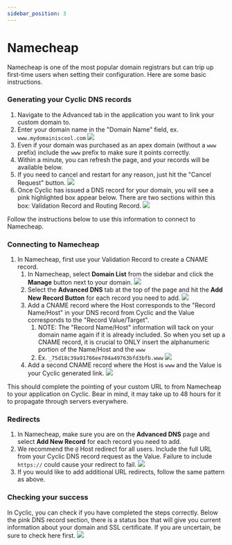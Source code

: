 ```yaml
---
sidebar_position: 3
---
```


# Namecheap

Namecheap is one of the most popular domain registrars but can trip up first-time users when setting their configuration. Here are some basic instructions.

### Generating your Cyclic DNS records

1. Navigate to the Advanced tab in the application you want to link your custom domain to. 
2. Enter your domain name in the "Domain Name" field, ex. ```www.mydomainiscool.com```
   ![](/img/domains/customdomain.png)
1. Even if your domain was purchased as an apex domain (without a ```www``` prefix) include the ```www``` prefix to make sure it points correctly.
2. Within a minute, you can refresh the page, and your records will be available below.
3. If you need to cancel and restart for any reason, just hit the "Cancel Request" button.
   ![](/img/domains/cancelrequest.png)
4. Once Cyclic has issued a DNS record for your domain, you will see a pink highlighted box appear below. There are two sections within this box: Validation Record and Routing Record.
   ![](/img/domains/dnsrecords.png)

Follow the instructions below to use this information to connect to Namecheap.

### Connecting to Namecheap

1. In Namecheap, first use your Validation Record to create a CNAME record.
   1. In Namecheap, select __Domain List__ from the sidebar and click the __Manage__ button next to your domain.
         ![](/img/domains/managebutton.png)
   2. Select the __Advanced DNS__ tab at the top of the page and hit the __Add New Record Button__ for each record you need to add.
         ![](/img/domains/advanceddns.png)
   3. Add a CNAME record where the Host corresponds to the "Record Name/Host" in your DNS record from Cyclic and the Value corresponds to the "Record Value/Target". 
      1. NOTE: The "Record Name/Host" information will tack on your domain name again if it is already included. So when you set up a CNAME record, it is crucial to ONLY insert the alphanumeric portion of the Name/Host and the ```www```
      2. Ex. ```_75d18c39a91766ee704a49763bfd3bfb.www``` 
         ![](/img/domains/subdomimg.png)
   4. Add a second CNAME record where the Host is ```www``` and the Value is your Cyclic generated link.
          ![](/img/domains/cname2.png)

This should complete the pointing of your custom URL to from Namecheap to your application on Cyclic. Bear in mind, it may take up to 48 hours for it to propagate through servers everywhere.

### Redirects

1. In Namecheap, make sure you are on the __Advanced DNS__ page and select  __Add New Record__ for each record you need to add.
2. We recommend the ```@``` Host redirect for all users. Include the full URL from your Cyclic DNS record request as the Value. Failure to include ```https://``` could cause your redirect to fail.
      ![](/img/domains/URLredirect1.png)
3. If you would like to add additional URL redirects, follow the same pattern as above.

### Checking your success

In Cyclic, you can check if you have completed the steps correctly.
Below the pink DNS record section, there is a status box that will give you current information about your domain and SSL certificate. If you are uncertain, be sure to check here first.
![](/img/domains/success.png)
